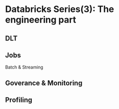 # Databricks Series(3): The engineering part

## DLT

## Jobs

Batch & Streaming

## Goverance & Monitoring

## Profiling

